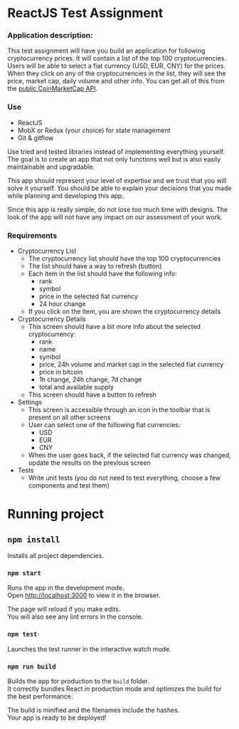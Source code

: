 # ReactJS Test Assignment

### Application description:
This test assignment will have you build an application for following cryptocurrency prices. 
It will contain a list of the top 100 cryptocurrencies. Users will be able to select a fiat currency (USD, EUR, CNY) for the prices. 
When they click on any of the cryptocurrencies in the list, they will see the price, market cap, daily volume and other info. 
You can get all of this from the [public CoinMarketCap API](https://coinmarketcap.com/api/).


### Use
- ReactJS
- MobX or Redux (your choice) for state management
- Git & gitflow

Use tried and tested libraries instead of implementing everything yourself. The goal is to create an app that not only functions well but is also easily maintainable and upgradable.

This app should represent your level of expertise and we trust that you will solve it yourself. You should be able to explain your decisions that you made while planning and developing this app.

Since this app is really simple, do not lose too much time with designs. The look of the app will not have any impact on our assessment of your work.


### Requirements
- Cryptocurrency List
  - The cryptocurrency list should have the top 100 cryptocurrencies
  - The list should have a way to refresh (button)
  - Each item in the list should have the following info:
    - rank
    - symbol
    - price in the selected fiat currency
    - 24 hour change
  - If you click on the item, you are shown the cryptocurrency details
- Cryptocurrency Details
  - This screen should have a bit more info about the selected cryptocurrency:
    - rank
    - name
    - symbol
    - price, 24h volume and market cap in the selected fiat currency
    - price in bitcoin
    - 1h change, 24h change, 7d change
    - total and available supply
  - This screen should have a button to refresh
- Settings
  - This screen is accessible through an icon in the toolbar that is present on all other screens
  - User can select one of the following fiat currencies:
    - USD
    - EUR
    - CNY
  - When the user goes back, if the selected fiat currency was changed, update the results on the previous screen
- Tests
  - Write unit tests (you do not need to test everything, choose a few components and test them)
  
# Running project

## `npm install`

Installs all project dependencies.

### `npm start`

Runs the app in the development mode.<br>
Open [http://localhost:3000](http://localhost:3000) to view it in the browser.

The page will reload if you make edits.<br>
You will also see any lint errors in the console.

### `npm test`

Launches the test runner in the interactive watch mode.

### `npm run build`

Builds the app for production to the `build` folder.<br>
It correctly bundles React in production mode and optimizes the build for the best performance.

The build is minified and the filenames include the hashes.<br>
Your app is ready to be deployed!
